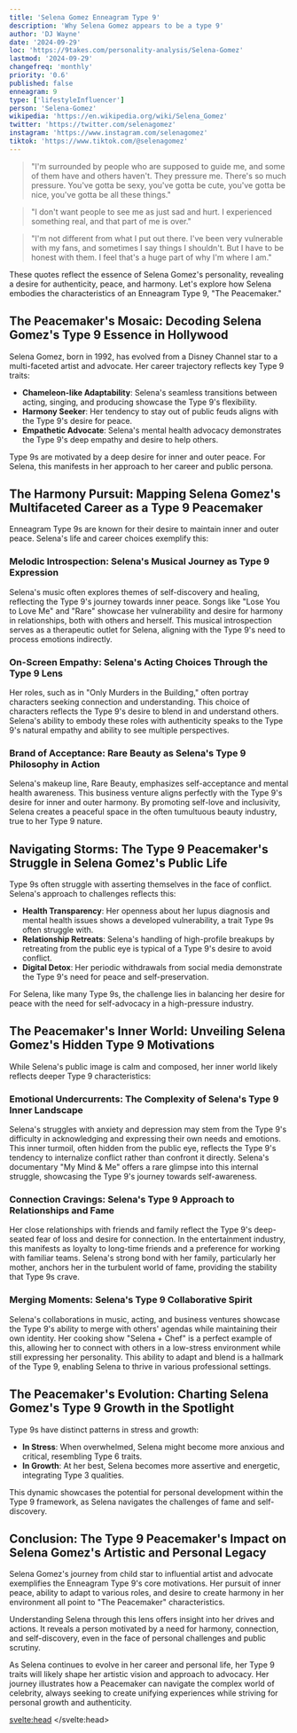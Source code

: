 ```yaml
---
title: 'Selena Gomez Enneagram Type 9'
description: 'Why Selena Gomez appears to be a type 9'
author: 'DJ Wayne'
date: '2024-09-29'
loc: 'https://9takes.com/personality-analysis/Selena-Gomez'
lastmod: '2024-09-29'
changefreq: 'monthly'
priority: '0.6'
published: false
enneagram: 9
type: ['lifestyleInfluencer']
person: 'Selena-Gomez'
wikipedia: 'https://en.wikipedia.org/wiki/Selena_Gomez'
twitter: 'https://twitter.com/selenagomez'
instagram: 'https://www.instagram.com/selenagomez'
tiktok: 'https://www.tiktok.com/@selenagomez'
---
```


<!-- Notes: Not sure if she is a 3, was a child actor on Barney... -->

<!-- <script>
	import  PopCard  from "$lib/components/atoms/PopCard.svelte";
import BlogPurpose from '$lib/components/blog/BlogPurpose.svelte'
</script>
<div
	style="display: flex;
    justify-content: center;
    margin: 1rem 0;
	"
>
	<PopCard
		image={`/types/7s/${'Selena-Gomez'}.webp`}
		showIcon={false}
		enneagramType=""
		displayText="Selena Gomez"
		subtext=""
	/>
</div> -->

<p class="firstLetter"></p>

> "I'm surrounded by people who are supposed to guide me, and some of them have and others haven't. They pressure me. There's so much pressure. You've gotta be sexy, you've gotta be cute, you've gotta be nice, you've gotta be all these things."

> "I don't want people to see me as just sad and hurt. I experienced something real, and that part of me is over."

> "I'm not different from what I put out there. I've been very vulnerable with my fans, and sometimes I say things I shouldn't. But I have to be honest with them. I feel that's a huge part of why I'm where I am."

These quotes reflect the essence of Selena Gomez's personality, revealing a desire for authenticity, peace, and harmony. Let's explore how Selena embodies the characteristics of an Enneagram Type 9, "The Peacemaker."

## The Peacemaker's Mosaic: Decoding Selena Gomez's Type 9 Essence in Hollywood

Selena Gomez, born in 1992, has evolved from a Disney Channel star to a multi-faceted artist and advocate. Her career trajectory reflects key Type 9 traits:

- **Chameleon-like Adaptability**: Selena's seamless transitions between acting, singing, and producing showcase the Type 9's flexibility.
- **Harmony Seeker**: Her tendency to stay out of public feuds aligns with the Type 9's desire for peace.
- **Empathetic Advocate**: Selena's mental health advocacy demonstrates the Type 9's deep empathy and desire to help others.

Type 9s are motivated by a deep desire for inner and outer peace. For Selena, this manifests in her approach to her career and public persona.

## The Harmony Pursuit: Mapping Selena Gomez's Multifaceted Career as a Type 9 Peacemaker

Enneagram Type 9s are known for their desire to maintain inner and outer peace. Selena's life and career choices exemplify this:

### Melodic Introspection: Selena's Musical Journey as Type 9 Expression

Selena's music often explores themes of self-discovery and healing, reflecting the Type 9's journey towards inner peace. Songs like "Lose You to Love Me" and "Rare" showcase her vulnerability and desire for harmony in relationships, both with others and herself. This musical introspection serves as a therapeutic outlet for Selena, aligning with the Type 9's need to process emotions indirectly.

### On-Screen Empathy: Selena's Acting Choices Through the Type 9 Lens

Her roles, such as in "Only Murders in the Building," often portray characters seeking connection and understanding. This choice of characters reflects the Type 9's desire to blend in and understand others. Selena's ability to embody these roles with authenticity speaks to the Type 9's natural empathy and ability to see multiple perspectives.

### Brand of Acceptance: Rare Beauty as Selena's Type 9 Philosophy in Action

Selena's makeup line, Rare Beauty, emphasizes self-acceptance and mental health awareness. This business venture aligns perfectly with the Type 9's desire for inner and outer harmony. By promoting self-love and inclusivity, Selena creates a peaceful space in the often tumultuous beauty industry, true to her Type 9 nature.

## Navigating Storms: The Type 9 Peacemaker's Struggle in Selena Gomez's Public Life

Type 9s often struggle with asserting themselves in the face of conflict. Selena's approach to challenges reflects this:

- **Health Transparency**: Her openness about her lupus diagnosis and mental health issues shows a developed vulnerability, a trait Type 9s often struggle with.
- **Relationship Retreats**: Selena's handling of high-profile breakups by retreating from the public eye is typical of a Type 9's desire to avoid conflict.
- **Digital Detox**: Her periodic withdrawals from social media demonstrate the Type 9's need for peace and self-preservation.

For Selena, like many Type 9s, the challenge lies in balancing her desire for peace with the need for self-advocacy in a high-pressure industry.

## The Peacemaker's Inner World: Unveiling Selena Gomez's Hidden Type 9 Motivations

While Selena's public image is calm and composed, her inner world likely reflects deeper Type 9 characteristics:

### Emotional Undercurrents: The Complexity of Selena's Type 9 Inner Landscape

Selena's struggles with anxiety and depression may stem from the Type 9's difficulty in acknowledging and expressing their own needs and emotions. This inner turmoil, often hidden from the public eye, reflects the Type 9's tendency to internalize conflict rather than confront it directly. Selena's documentary "My Mind & Me" offers a rare glimpse into this internal struggle, showcasing the Type 9's journey towards self-awareness.

### Connection Cravings: Selena's Type 9 Approach to Relationships and Fame

Her close relationships with friends and family reflect the Type 9's deep-seated fear of loss and desire for connection. In the entertainment industry, this manifests as loyalty to long-time friends and a preference for working with familiar teams. Selena's strong bond with her family, particularly her mother, anchors her in the turbulent world of fame, providing the stability that Type 9s crave.

### Merging Moments: Selena's Type 9 Collaborative Spirit

Selena's collaborations in music, acting, and business ventures showcase the Type 9's ability to merge with others' agendas while maintaining their own identity. Her cooking show "Selena + Chef" is a perfect example of this, allowing her to connect with others in a low-stress environment while still expressing her personality. This ability to adapt and blend is a hallmark of the Type 9, enabling Selena to thrive in various professional settings.

## The Peacemaker's Evolution: Charting Selena Gomez's Type 9 Growth in the Spotlight

Type 9s have distinct patterns in stress and growth:

- **In Stress**: When overwhelmed, Selena might become more anxious and critical, resembling Type 6 traits.
- **In Growth**: At her best, Selena becomes more assertive and energetic, integrating Type 3 qualities.

This dynamic showcases the potential for personal development within the Type 9 framework, as Selena navigates the challenges of fame and self-discovery.

## Conclusion: The Type 9 Peacemaker's Impact on Selena Gomez's Artistic and Personal Legacy

Selena Gomez's journey from child star to influential artist and advocate exemplifies the Enneagram Type 9's core motivations. Her pursuit of inner peace, ability to adapt to various roles, and desire to create harmony in her environment all point to "The Peacemaker" characteristics.

Understanding Selena through this lens offers insight into her drives and actions. It reveals a person motivated by a need for harmony, connection, and self-discovery, even in the face of personal challenges and public scrutiny.

As Selena continues to evolve in her career and personal life, her Type 9 traits will likely shape her artistic vision and approach to advocacy. Her journey illustrates how a Peacemaker can navigate the complex world of celebrity, always seeking to create unifying experiences while striving for personal growth and authenticity.

<svelte:head>
</svelte:head>
